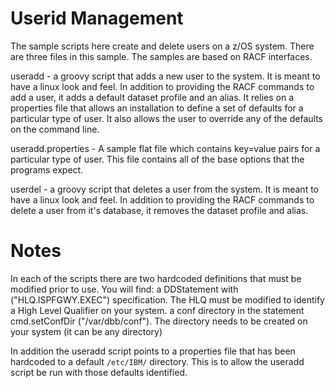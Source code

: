 # Userid Management
The sample scripts here create and delete users on a z/OS system. There are
three files in this sample. The samples are based on RACF interfaces.

useradd - a groovy script that adds a new user to the system. It is meant to
          have a linux look and feel. In addition to providing the RACF commands
          to add a user, it adds a default dataset profile and an alias. It
          relies on a properties file that allows an installation to define a
          set of defaults for a particular type of user. It also allows the
          user to override any of the defaults on the command line.

useradd.properties - A sample flat file which contains key=value pairs for a
                     particular type of user. This file contains all of the base
                     options that the programs expect.

userdel - a groovy script that deletes a user from the system. It is meant to
          have a linux look and feel. In addition to providing the RACF commands
          to delete a user from it's database, it removes the dataset profile
          and alias.

# Notes
In each of the scripts there are two hardcoded definitions that must be
modified prior to use. You will find:
a DDStatement with ("HLQ.ISPFGWY.EXEC") specification. The HLQ must be modified
to identify a High Level Qualifier on your system.
a conf directory in the statement cmd.setConfDir ("/var/dbb/conf"). The
directory needs to be created on your system (it can be any directory)

In addition the useradd script points to a properties file that has been
hardcoded to a default `/etc/IBM/` directory. This is to allow the useradd script
be run with those defaults identified.

